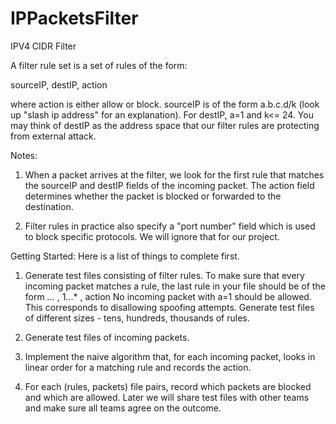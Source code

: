 # IPPacketsFilter
IPV4 CIDR Filter

A filter rule set is a set of rules of the form:

sourceIP, destIP, action 

where action is either allow or block.  sourceIP is of the form a.b.c.d/k  (look up "slash ip address" for an explanation).  For destIP, a=1 and k<= 24.  You may think of destIP as the address space that our filter rules are protecting from external attack.

Notes:

1. When a packet arrives at the filter, we look for the first rule that matches the sourceIP and destIP fields of the incoming packet.  The action field determines whether the packet is blocked or forwarded to the destination.

2. Filter rules in practice also specify a  "port number" field which is used to block specific protocols.  We will ignore that for our project.

Getting Started:  Here is a list of things to complete first.

1. Generate test files consisting of filter rules.  To make sure that every incoming packet matches a rule, the last rule in your file should be of the form  *.*.*.*  ,  1.*.*.*  , action  No incoming packet with a=1 should be allowed.  This corresponds to disallowing spoofing attempts.  Generate test files of different sizes - tens, hundreds, thousands of rules.

2. Generate test files of incoming packets.

3. Implement the naive algorithm that, for each incoming packet, looks in linear order for a matching rule and records the action.

4.  For each (rules, packets) file pairs, record which packets are blocked and which are allowed.  Later we will share test files with other teams and make sure all teams agree on the outcome.
